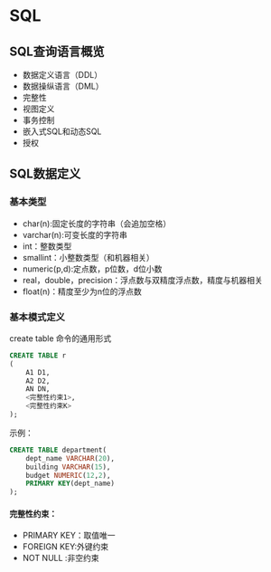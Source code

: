 # SQL
## SQL查询语言概览
- 数据定义语言（DDL）
- 数据操纵语言（DML）
- 完整性
- 视图定义
- 事务控制
- 嵌入式SQL和动态SQL
- 授权
## SQL数据定义
### 基本类型
- char(n):固定长度的字符串（会追加空格）
- varchar(n):可变长度的字符串
- int：整数类型
- smallint：小整数类型（和机器相关）
- numeric(p,d):定点数，p位数，d位小数
- real，double，precision：浮点数与双精度浮点数，精度与机器相关
- float(n)：精度至少为n位的浮点数
### 基本模式定义
create table 命令的通用形式
```sql
CREATE TABLE r
(
    A1 D1,
    A2 D2,
    AN DN,
    <完整性约束1>,
    <完整性约束K>
);
```
示例：
```sql
CREATE TABLE department(
    dept_name VARCHAR(20),
    building VARCHAR(15),
    budget NUMERIC(12,2),
    PRIMARY KEY(dept_name)
);
```
#### 完整性约束：
- PRIMARY KEY：取值唯一
- FOREIGN KEY:外键约束
- NOT NULL :非空约束